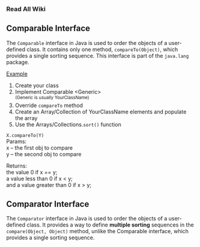 
### Read All Wiki
## Comparable Interface

The `Comparable` interface in Java is used to order the objects of a user-defined class.
It contains only one method, `compareTo(Object)`, which provides a single sorting sequence.
This interface is part of the `java.lang` package.

[Example](https://github.com/Nnika-11/Java/blob/master/Compareble_Comparator/ComparableTestEstimation.java)
1. Create your class
2. Implement Comparable \<Generic>\
   <sup>(Generic is usually YourClassName)</sup>
3. Override `compareTo` method
4. Create an Array/Collection of YourClassName elements and populate the array 
5. Use the Arrays/Collections.`sort()` function

`X.compareTo(Y)`\
Params:\
x – the first obj to compare \
y – the second obj to compare

Returns:\
the value 0 if x == y;\
a value less than 0 if x < y; \
and a value greater than 0 if x > y;

## Comparator Interface
The `Comparator` interface in Java is used to order the objects of a user-defined class.
It provides a way to define **multiple sorting** sequences in the `compare(Object, Object)` method, unlike the Comparable interface, 
which provides a single sorting sequence.



